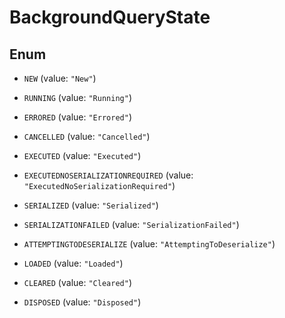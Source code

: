 

# BackgroundQueryState

## Enum


* `NEW` (value: `"New"`)

* `RUNNING` (value: `"Running"`)

* `ERRORED` (value: `"Errored"`)

* `CANCELLED` (value: `"Cancelled"`)

* `EXECUTED` (value: `"Executed"`)

* `EXECUTEDNOSERIALIZATIONREQUIRED` (value: `"ExecutedNoSerializationRequired"`)

* `SERIALIZED` (value: `"Serialized"`)

* `SERIALIZATIONFAILED` (value: `"SerializationFailed"`)

* `ATTEMPTINGTODESERIALIZE` (value: `"AttemptingToDeserialize"`)

* `LOADED` (value: `"Loaded"`)

* `CLEARED` (value: `"Cleared"`)

* `DISPOSED` (value: `"Disposed"`)



